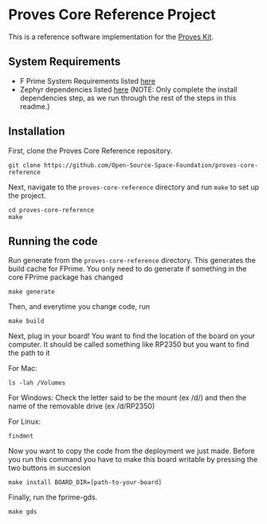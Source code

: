 # Proves Core Reference Project

This is a reference software implementation for the [Proves Kit](https://docs.proveskit.space/en/latest/). 

## System Requirements
- F Prime System Requirements listed [here](https://fprime.jpl.nasa.gov/latest/docs/getting-started/installing-fprime/#system-requirements)
- Zephyr dependencies listed [here](https://docs.zephyrproject.org/latest/develop/getting_started/index.html#install-dependencies) (NOTE: Only complete the install dependencies step, as we run through the rest of the steps in this readme.)

## Installation

First, clone the Proves Core Reference repository.

```shell
git clone https://github.com/Open-Source-Space-Foundation/proves-core-reference
```

Next, navigate to the `proves-core-reference` directory and run `make` to set up the project.

```shell
cd proves-core-reference
make
```

## Running the code

Run generate from the `proves-core-reference` directory. This generates the build cache for FPrime. You only need to do generate if something in the core FPrime package has changed
```
make generate
```

Then, and everytime you change code, run

```
make build
```

Next, plug in your board! You want to find the location of the board on your computer. It should be called something like RP2350 but you want to find the path to it

For Mac:
```
ls -lah /Volumes
```

For Windows:
Check the letter said to be the mount (ex /d/) and then the name of the removable drive (ex /d/RP2350)

For Linux:
```
findmnt
```

Now you want to copy the code from the deployment we just made. Before you run this command you have to make this board writable by pressing the two buttons in succesion 
```
make install BOARD_DIR=[path-to-your-board]
```

Finally, run the fprime-gds.  
```
make gds
```
